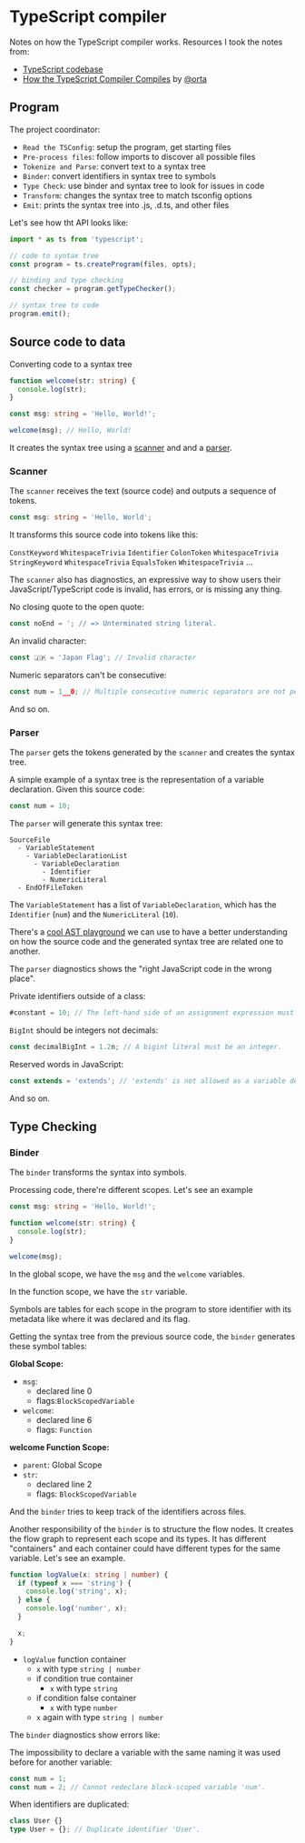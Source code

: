 # TypeScript compiler

Notes on how the TypeScript compiler works. Resources I took the notes from:

- [TypeScript codebase](https://github.com/microsoft/typescript)
- [How the TypeScript Compiler Compiles](https://www.youtube.com/watch?v=X8k_4tZ16qU) by [@orta](https://github.com/orta)

## Program

The project coordinator:

- `Read the TSConfig`: setup the program, get starting files
- `Pre-process files`: follow imports to discover all possible files
- `Tokenize and Parse`: convert text to a syntax tree
- `Binder`: convert identifiers in syntax tree to symbols
- `Type Check`: use binder and syntax tree to look for issues in code
- `Transform`: changes the syntax tree to match tsconfig options
- `Emit`: prints the syntax tree into .js, .d.ts, and other files

Let's see how tht API looks like:

```typescript
import * as ts from 'typescript';

// code to syntax tree
const program = ts.createProgram(files, opts);

// binding and type checking
const checker = program.getTypeChecker();

// syntax tree to code
program.emit();
```

## Source code to data

Converting code to a syntax tree

```typescript
function welcome(str: string) {
  console.log(str);
}

const msg: string = 'Hello, World!';

welcome(msg); // Hello, World!
```

It creates the syntax tree using a [scanner](https://github.com/microsoft/TypeScript/blob/main/src/compiler/scanner.ts) and and a [parser](https://github.com/microsoft/TypeScript/blob/main/src/compiler/parser.ts).

### Scanner

The `scanner` receives the text (source code) and outputs a sequence of tokens.

```typescript
const msg: string = 'Hello, World';
```

It transforms this source code into tokens like this:

`ConstKeyword` `WhitespaceTrivia` `Identifier` `ColonToken` `WhitespaceTrivia` `StringKeyword` `WhitespaceTrivia` `EqualsToken` `WhitespaceTrivia` ...

The `scanner` also has diagnostics, an expressive way to show users their JavaScript/TypeScript code is invalid, has errors, or is missing any thing.

No closing quote to the open quote:

```typescript
const noEnd = '; // => Unterminated string literal.
```

An invalid character:

```typescript
const 🇯🇵 = 'Japan Flag'; // Invalid character
```

Numeric separators can't be consecutive:

```typescript
const num = 1__0; // Multiple consecutive numeric separators are not permitted.
```

And so on.

### Parser

The `parser` gets the tokens generated by the `scanner` and creates the syntax tree.

A simple example of a syntax tree is the representation of a variable declaration. Given this source code:

```typescript
const num = 10;
```

The `parser` will generate this syntax tree:

```
SourceFile
  - VariableStatement
    - VariableDeclarationList
      - VariableDeclaration
        - Identifier
        - NumericLiteral
  - EndOfFileToken
```

The `VariableStatement` has a list of `VariableDeclaration`, which has the `Identifier` (`num`) and the `NumericLiteral` (`10`).

There's a [cool AST playground](https://ts-ast-viewer.com/) we can use to have a better understanding on how the source code and the generated syntax tree are related one to another.

The `parser` diagnostics shows the "right JavaScript code in the wrong place".

Private identifiers outside of a class:

```typescript
#constant = 10; // The left-hand side of an assignment expression must be a variable or a property access.
```

`BigInt` should be integers not decimals:

```typescript
const decimalBigInt = 1.2n; // A bigint literal must be an integer.
```

Reserved words in JavaScript:

```typescript
const extends = 'extends'; // 'extends' is not allowed as a variable declaration name.
```

And so on.

## Type Checking

### Binder

The `binder` transforms the syntax into symbols.

Processing code, there're different scopes. Let's see an example

```typescript
const msg: string = 'Hello, World!';

function welcome(str: string) {
  console.log(str);
}

welcome(msg);
```

In the global scope, we have the `msg` and the `welcome` variables.

In the function scope, we have the `str` variable.

Symbols are tables for each scope in the program to store identifier with its metadata like where it was declared and its flag.

Getting the syntax tree from the previous source code, the `binder` generates these symbol tables:

**Global Scope:**

- `msg`:
  - declared line 0
  - flags:`BlockScopedVariable`
- `welcome`:
  - declared line 6
  - flags: `Function`

**welcome Function Scope:**

- `parent`: Global Scope
- `str`:
  - declared line 2
  - flags: `BlockScopedVariable`

And the `binder` tries to keep track of the identifiers across files.

Another responsibility of the `binder` is to structure the flow nodes. It creates the flow graph to represent each scope and its types. It has different "containers" and each container could have different types for the same variable. Let's see an example.

```typescript
function logValue(x: string | number) {
  if (typeof x === 'string') {
    console.log('string', x);
  } else {
    console.log('number', x);
  }

  x;
}
```

- `logValue` function container
  - `x` with type `string | number`
  - if condition true container
    - `x` with type `string`
  - if condition false container
    - `x` with type `number`
  - `x` again with type `string | number`

The `binder` diagnostics show errors like:

The impossibility to declare a variable with the same naming it was used before for another variable:

```typescript
const num = 1;
const num = 2; // Cannot redeclare block-scoped variable 'num'.
```

When identifiers are duplicated:

```typescript
class User {}
type User = {}; // Duplicate identifier 'User'.
```

